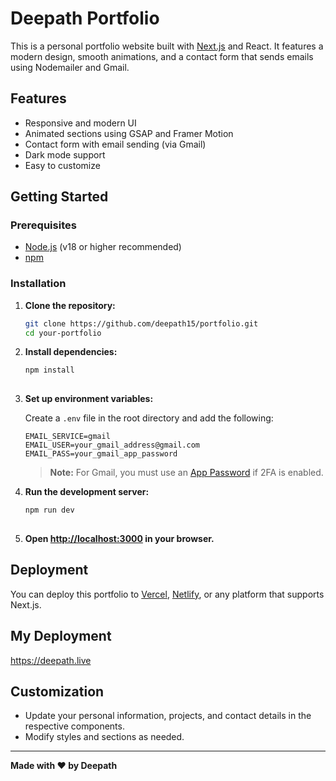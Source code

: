 # Deepath Portfolio

This is a personal portfolio website built with [Next.js](https://nextjs.org/) and React. It features a modern design, smooth animations, and a contact form that sends emails using Nodemailer and Gmail.

## Features

- Responsive and modern UI
- Animated sections using GSAP and Framer Motion
- Contact form with email sending (via Gmail)
- Dark mode support
- Easy to customize

## Getting Started

### Prerequisites

- [Node.js](https://nodejs.org/) (v18 or higher recommended)
- [npm](https://www.npmjs.com/)

### Installation

1. **Clone the repository:**
   ```bash
   git clone https://github.com/deepath15/portfolio.git
   cd your-portfolio
   ```

2. **Install dependencies:**
   ```bash
   npm install
  

3. **Set up environment variables:**

   Create a `.env` file in the root directory and add the following:
   ```
   EMAIL_SERVICE=gmail
   EMAIL_USER=your_gmail_address@gmail.com
   EMAIL_PASS=your_gmail_app_password
   ```

   > **Note:** For Gmail, you must use an [App Password](https://support.google.com/accounts/answer/185833) if 2FA is enabled.

4. **Run the development server:**
   ```bash
   npm run dev
 

5. **Open [http://localhost:3000](http://localhost:3000) in your browser.**

## Deployment

You can deploy this portfolio to [Vercel](https://vercel.com/), [Netlify](https://www.netlify.com/), or any platform that supports Next.js.

## My Deployment
https://deepath.live

## Customization

- Update your personal information, projects, and contact details in the respective components.
- Modify styles and sections as needed.



---

**Made with ❤️ by Deepath**
